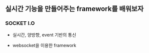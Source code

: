 ## 실시간 기능을 만들어주는 framework를 배워보자

### SOCKET I.O

- 실시간, 양방향, event 기반의 통신

- websocket을 이용한 framework